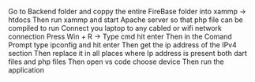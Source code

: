 Go to Backend folder and coppy the entire FireBase folder into xammp -> htdocs
Then run xammp and start Apache server so that php file can be compiled to run
Connect you laptop to any cabled or wifi network connection
Press Win + R -> Type cmd hit enter
Then in the Comand Prompt type ipconfig and hit enter
Then get the ip address of the IPv4 section 
Then replace it in all places where Ip address is present both dart files and php files
Then open vs code choose device
Then run the application